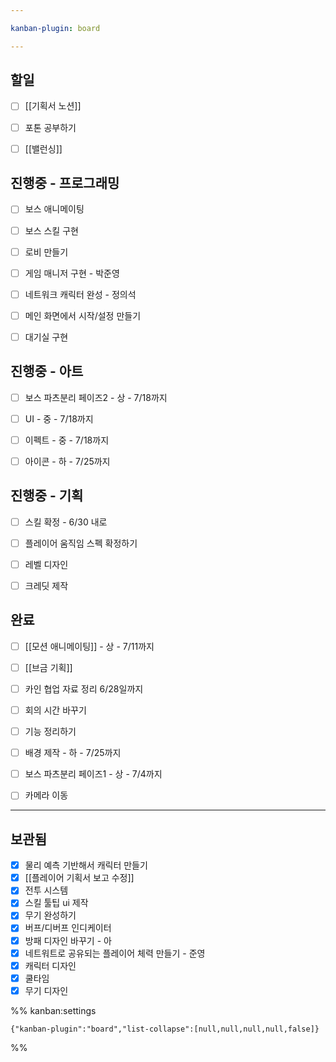 ```yaml
---

kanban-plugin: board

---
```


## 할일

- [ ] [[기획서 노션]]
- [ ] 포톤 공부하기
- [ ] [[밸런싱]]


## 진행중 - 프로그래밍

- [ ] 보스 애니메이팅
- [ ] 보스 스킬 구현
- [ ] 로비 만들기
- [ ] 게임 매니저 구현 - 박준영
- [ ] 네트워크 캐릭터 완성 - 정의석
- [ ] 메인 화면에서 시작/설정 만들기
- [ ] 대기실 구현


## 진행중 - 아트

- [ ] 보스 파츠분리 페이즈2 - 상 - 7/18까지
- [ ] UI - 중 - 7/18까지
- [ ] 이펙트 - 중 - 7/18까지
- [ ] 아이콘 - 하 - 7/25까지


## 진행중 - 기획

- [ ] 스킬 확정 - 6/30 내로
- [ ] 플레이어 움직임 스펙 확정하기
- [ ] 레벨 디자인
- [ ] 크레딧 제작


## 완료

- [ ] [[모션 애니메이팅]] - 상 - 7/11까지
- [ ] [[브금 기획]]
- [ ] 카인 협업 자료 정리 6/28일까지
- [ ] 회의 시간 바꾸기
- [ ] 기능 정리하기
- [ ] 배경 제작 - 하 - 7/25까지
- [ ] 보스 파츠분리 페이즈1 - 상 - 7/4까지
- [ ] 카메라 이동


***

## 보관됨

- [x] 물리 예측 기반해서 캐릭터 만들기
- [x] [[플레이어 기획서 보고 수정]]
- [x] 전투 시스템
- [x] 스킬 툴팁 ui 제작
- [x] 무기 완성하기
- [x] 버프/디버프 인디케이터
- [x] 방패 디자인 바꾸기 - 아
- [x] 네트워트로 공유되는 플레이어 체력 만들기 - 준영
- [x] 캐릭터 디자인
- [x] 쿨타임
- [x] 무기 디자인

%% kanban:settings
```
{"kanban-plugin":"board","list-collapse":[null,null,null,null,false]}
```
%%